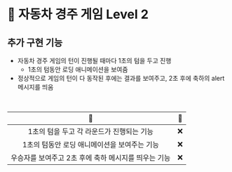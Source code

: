 # 🚗 자동차 경주 게임 Level 2

## 추가 구현 기능

- 자동차 경주 게임의 턴이 진행될 때마다 1초의 텀을 두고 진행
  - 1초의 텀동안 로딩 애니메이션을 보여줌
- 정상적으로 게임의 턴이 다 동작된 후에는 결과를 보여주고, 2초 후에 축하의 alert 메시지를 띄움

<br />

| 📃 | 🚩 |
|:---:|:---:|
| 1초의 텀을 두고 각 라운드가 진행되는 기능 | ❌ |
| 1초의 텀동안 로딩 애니메이션을 보여주는 기능 | ❌ |
| 우승자를 보여주고 2초 후에 축하 메시지를 띄우는 기능 | ❌ |

